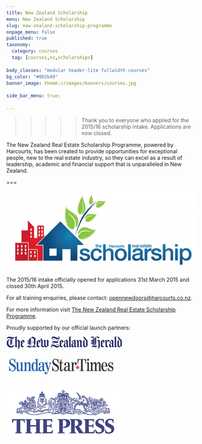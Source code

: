 ```yaml
---
title: New Zealand Scholarship
menu: New Zealand Scholarship
slug: new-zealand-scholarship-programme
onpage_menu: false
published: true
taxonomy:
  category: courses
  tag: [courses,nz,scholarships]

body_classes: "modular header-lite fullwidth courses"
bg_color: "#002b49"
banner_image: theme://images/banners/courses.jpg

side_bar_menu: true;

---
```


>>>>> Thank you to everyone who applied for the 2015/16 scholarship intake. Applications are now closed.

The New Zealand Real Estate Scholarship Programme, powered by Harcourts, has been created to provide opportunities for exceptional people, new to the real estate industry, so they can excel as a result of leadership, academic and financial support that is unparalleled in New Zealand.

===

![NZ Scholarship banner](nz_scholarship.jpg)

The 2015/16 intake officially opened for applications 31st March 2015 and closed 30th April 2015.

For all training enquiries, please contact: [opennewdoors@harcourts.co.nz](mailto:opennewdoors@harcourts.co.nz).

For more information visit [The New Zealand Real Estate Scholarship Programme](http://scholarship.harcourts.co.nz/).

Proudly supported by our official launch partners:

![New Zealand Herald](New-Zealand-Herald.gif)

![Sunday Star Times](Sunday-Star-Times.gif)

![The Press](The-Press.gif)
